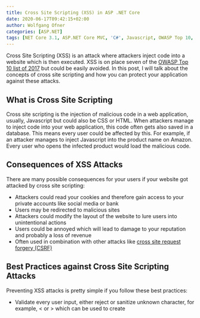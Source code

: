 ```yaml
---
title: Cross Site Scripting (XSS) in ASP .NET Core
date: 2020-06-17T09:42:15+02:00
author: Wolfgang Ofner
categories: [ASP.NET]
tags: [NET Core 3.1, ASP.NET Core MVC, 'C#', Javascript, OWASP Top 10, Security]
---
```

Cross Site Scripting (XSS) is an attack where attackers inject code into a website which is then executed. XSS is on place seven of the <a href="https://owasp.org/www-project-top-ten/OWASP_Top_Ten_2017/" target="_blank" rel="noopener noreferrer">OWASP Top 10 list of 2017</a> but could be easily avoided. In this post, I will talk about the concepts of cross site scripting and how you can protect your application against these attacks.

## What is Cross Site Scripting

Cross site scripting is the injection of malicious code in a web application, usually, Javascript but could also be CSS or HTML. When attackers manage to inject code into your web application, this code often gets also saved in a database. This means every user could be affected by this. For example, if an attacker manages to inject Javascript into the product name on Amazon. Every user who opens the infected product would load the malicious code.

## Consequences of XSS Attacks

There are many possible consequences for your users if your website got attacked by cross site scripting:

  * Attackers could read your cookies and therefore gain access to your private accounts like social media or bank
  * Users may be redirected to malicious sites
  * Attackers could modify the layout of the website to lure users into unintentional actions
  * Users could be annoyed which will lead to damage to your reputation and probably a loss of revenue
  * Often used in combination with other attacks like [cross site request forgery (CSRF)](https://www.programmingwithwolfgang.com/cross-site-request-forgery-csrf-in-asp-net-core/)

## Best Practices against Cross Site Scripting Attacks

Preventing XSS attacks is pretty simple if you follow these best practices:

  * Validate every user input, either reject or sanitize unknown character, for example, < or > which can be used to create <script> tags
  * Test every input from an external source
  * Use HttpOnly for cookies so it is not readable by Javascript (therefore an attacker can&#8217;t use Javascript to read your cookies)
  * Use markdown instead of HTML editors

## Cross Site Scripting in ASP .NET Core

ASP .NET Core Is already pretty safe out of the box due to automatically encoding HTML, for example < gets encoded into &lt. Let&#8217;s have a look at two examples where XSS attacks can happen and how to prevent them. You can find the code for the demo on <a href="https://github.com/WolfgangOfner/MVC-XssDemo" target="_blank" rel="noopener noreferrer">Github</a>.

### ASP .NET Core 3.1 Demo

XSS can occur when you display text which a user entered. ASP .NET Core automatically encodes text when you use @Model, but displays the code as it if if you use @Html.Raw.

#### Preventing XSS Attacks in forms

The following code creates a form where the user can enter his user name. The input is displayed once in a safe way and once in an unsafe way.

```csharp  
@model Customer

<div asp-validation-summary="All"></div>

<form asp-action="Index">
    <div class="form-group">
        <label asp-for="UserName">Please enter your user name</label>
        <input type="text" class="form-control" asp-for="UserName" value="User">
    </div>
    <button type="submit" class="mt-md-1 btn btn-primary">Submit</button>
</form>

<br />

@if (!string.IsNullOrEmpty(Model.UserName))
{
    <div class="row">
        <p>Safe output: @(Model.UserName)</p>
    </div>
    <div class="row">
        <p>Unsafe output: @Html.Raw(Model.UserName)</p>
    </div>
}  
```

When a user enters his user name everything is fine. But when an attacker enters Javascript, the Javascript will be executed when the text is rendered inside the unsafe output

tag. When you enter the following code as your name:

```javascript  
<script>alert(&#8216;attacked&#8217;)</script>  
```

and click submit, an alert windows will be displayed.

<div class="col-12 col-sm-10 aligncenter">
  <a href="/assets/img/posts/2020/06/The-injected-code-got-executed.jpg"><img loading="lazy" src="/assets/img/posts/2020/06/The-injected-code-got-executed.jpg" alt="The injected code got executed causing Cross Site Scripting" /></a>
  
  <p>
    The injected code got executed
  </p>
</div>

When you click on OK, the text will be rendered into the safe output line and nothing will be displayed in the unsafe output line because the browser interprets the Javascript.

<div class="col-12 col-sm-10 aligncenter">
  <a href="/assets/img/posts/2020/06/The-Javascript-is-displayed-as-text-in-the-safe-output-line.jpg"><img loading="lazy" src="/assets/img/posts/2020/06/The-Javascript-is-displayed-as-text-in-the-safe-output-line.jpg" alt="The Javascript is displayed as text in the safe output line, no Cross Site Scripting possible" /></a>
  
  <p>
    The Javascript is displayed as text in the safe output line
  </p>
</div>

#### Preventing XSS Attacks in Query Parameters

Another way to inject code is through query parameters. If your application ready query parameters but doesn&#8217;t sanitize them, Javascript in it will be executed. The following code contains two forms. When you click on the button a query parameter will be read and printed to an alert box.

```csharp  
@using System.Text.Encodings.Web

@model Customer
@inject JavaScriptEncoder JavaScriptEncoder

<h2>Unsafe Javascript</h2>
<form asp-action="JavascriptAttack">
    @Html.HiddenFor(m => m.UserId)
    <div class="form-group">
        <label for="userName">Please enter your user id</label>
        <input type="text" class="form-control" id="userName" name="userName" value="User">
    </div>
    <button type="submit" class="mt-md-1 btn btn-primary" onclick="alert('Saving user name for account with id: @Context.Request.Query["userId"]');">Submit</button>
</form>
<br />
<h2>Safe Javascript</h2>
<form asp-action="JavascriptAttack">
    @Html.HiddenFor(m => m.UserId)
    <div class="form-group">
        <label for="userName2">Please enter your user id</label>
        <input type="text" class="form-control" id="userName2" name="userName2" value="User">
    </div>
    <button type="submit" class="mt-md-1 btn btn-primary" onclick="alert('Saving user name for account with id: @JavaScriptEncoder.Encode(Context.Request.Query["UserId"])');">Submit</button>
</form>
```

The first submit button will execute Javascript whereas the second one uses the JavaScriptEncode to encode the text first. To simulate an attack replace the value of the UserId with the following code and click enter:

```javascript  
%27);alert(&#8216;You got attacked&#8217;);//  
```

Click the submit button of the unsafe form and you will see two Javascript alerts. The first one saying &#8220;Saving user name for account with id: &#8221; and then a second one saying &#8220;You got attacked&#8221;.

<div class="col-12 col-sm-10 aligncenter">
  <a href="/assets/img/posts/2020/06/The-Javascript-got-executed.jpg"><img loading="lazy" src="/assets/img/posts/2020/06/The-Javascript-got-executed.jpg" alt="The Javascript got executed Cross Site Scripting" /></a>
  
  <p>
    The Javascript got executed
  </p>
</div>

When you click the submit button of the safe form, you will see the Javascript as text.

<div class="col-12 col-sm-10 aligncenter">
  <a href="/assets/img/posts/2020/06/The-Javascript-is-displayed-as-text-and-not-executed.jpg"><img loading="lazy" src="/assets/img/posts/2020/06/The-Javascript-is-displayed-as-text-and-not-executed.jpg" alt="The Javascript is displayed as text and not executed and no Cross Site Scripting" /></a>
  
  <p>
    The Javascript is displayed as text and not executed
  </p>
</div>

In reality, an attacker wouldn&#8217;t display an alert box but try to access your cookies or redirect you to a malicious website.

## Conclusion

This post showed what cross site scripting attacks are and how they can be executed. ASP .NET Core makes it very easy to prevent these attacks and to offer a great user experience to your users.

You can find the code for the demo on <a href="https://github.com/WolfgangOfner/MVC-XssDemo" target="_blank" rel="noopener noreferrer">Github</a>.